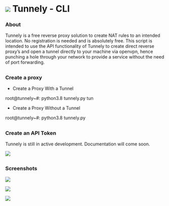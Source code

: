 

# ![](https://nabyte.com/imgs/2ea46963b9cba1081867c2da1d00450807e1bed0tiny_small_logo.png) Tunnely - CLI

  
### About
Tunnely is a free reverse proxy solution to create NAT rules to an intended location. No registration is needed and is absolutely free. This script is intended to use the API functionality of Tunnely to create direct reverse proxy’s and open a tunnel directly to your machine via openvpn, hence punching a hole through your network to provide a service without the need of port forwarding. 
## 

### Create a proxy

- Create a Proxy With a Tunnel 

root@tunnely~#: python3.8 tunnely.py <Local IP> <Local Port> tun

- Create a Proxy Without a Tunnel 

root@tunnely~#: python3.8 tunnely.py <Local IP> <Local Port>
## 
### Create an API Token
Tunnely is still in active development. Documentation will come soon.

![](https://nabyte.com/imgs/497693809fb793c7f8d45ae6b12552f6dd56951bScreenshot%20at%202021-09-21%2012-41-14.png)
## 
### Screenshots

![](https://nabyte.com/imgs/52d38a68892a83a3674c646a6aa95b83935aa47cScreenshot%20at%202021-09-21%2011-51-38.png)
  
![](https://nabyte.com/imgs/978d0cfa819aeed8f1fe32a739d8106e151aa5b7Screenshot%20at%202021-09-21%2011-52-17.png)
  
![](https://nabyte.com/imgs/d2e3f89e3f8a868f08eb3067131ae834af344ee4Screenshot%20at%202021-09-21%2011-58-45.png)
